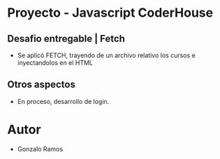 # Proyecto  -  Javascript CoderHouse

## Desafio entregable | Fetch

- Se aplicó FETCH, trayendo de un archivo relativo los cursos e inyectandolos en el HTML

## Otros aspectos 

- En proceso, desarrollo de login.

# Autor
* Gonzalo Ramos

